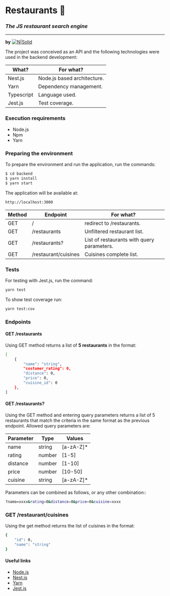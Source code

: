 
# Restaurants :fork_and_knife:
### _The JS restaurant search engine_ 
---
**by** [![N|Solid](http://fior.in/img/fiorin.png)](http://fior.in)

The project was conceived as an API and the following technologies were used in the backend development: 

| What? | For what? |
| ------ | ------ |
| Nest.js | Node.js based architecture.|
| Yarn | Dependency management. |
| Typescript | Language used. |
| Jest.js | Test coverage. |

### Execution requirements
- Node.js 
- Npm
- Yarn

### Preparing the environment

To prepare the environment and run the application, run the commands:
```sh
$ cd backend
$ yarn install
$ yarn start 
```

The application will be available at:
```sh
http://localhost:3000
```
| Method | Endpoint | For what? |
| ------ | ------ | ------ |
| GET | / | redirect to /restaurants. |
| GET | /restaurants | Unfiltered restaurant list. |
| GET | /restaurants? | List of restaurants with query parameters. |
| GET | /restaurant/cuisines | Cuisines complete list. |

### Tests
For testing with Jest.js, run the command:
```sh
yarn test
```

To show test coverage run:
```sh
yarn test:cov
```

### Endpoints
#### GET /restaurants
Using GET method returns a list of **5 restaurants** in the format:

```sh
[
    {
        "name": "string",
        "costumer_rating": 0,
        "distance": 0,
        "price": 0,
        "cuisine_id": 0
    },
]
```

#### GET /restaurants?
Using the GET method and entering query parameters returns a list of 5 restaurants that match the criteria in the same format as the previous endpoint.
Allowed query parameters are:

| Parameter | Type | Values |
| ------ | ------ | ------ |
| name | string | [a-zA-Z]* | 
| rating | number | [1-5] | 
| distance | number | [1-10] | 
| price | number | [10-50] | 
| cuisine | string | [a-zA-Z]* | 

Parameters can be combined as follows, or any other combination::

```sh
?name=xxxx&rating=0&distance=0&price=0&cuisine=xxxx
```

### GET /restaurant/cuisines
Using the get method returns the list of cuisines in the format:
```sh
{
    "id": 0,
    "name": "string"
}
```

#### Useful links
- [Node.js](https://nodejs.org/en/)
- [Nest.js](https://nestjs.com/)
- [Yarn](https://yarnpkg.com/)
- [Jest.js](https://jestjs.io/)